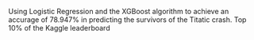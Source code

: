 Using Logistic Regression and the XGBoost algorithm to achieve an accurage of 78.947% in predicting the survivors of the Titatic crash. Top 10% of the Kaggle leaderboard
 
